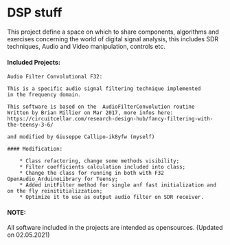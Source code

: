 # DSP stuff
This project define a space on which to share components, algorithms and exercises concerning 
the world of digital signal analysis, this includes SDR techniques, Audio and Video manipulation, 
controls etc.

#### Included Projects:
	
	Audio Filter Convolutional F32: 
	
	This is a specific audio signal filtering technique implemented 
	in the frequency domain.
	
	This software is based on the  AudioFilterConvolution routine 
	Written by Brian Millier on Mar 2017, more infos here:
	https://circuitcellar.com/research-design-hub/fancy-filtering-with-the-teensy-3-6/
	
	and modified by Giuseppe Callipo-ik8yfw (myself)
	
	#### Modification:
	
		* Class refactoring, change some methods visibility;
		* Filter coefficients calculation included into class;
		* Change the class for running in both with F32  OpenAudio_ArduinoLibrary for Teensy;	
		* Added initFilter method for single anf fast initialization and on the fly reinititializzation; 
		* Optimize it to use as output audio filter on SDR receiver.
		
		
#### NOTE:

All software included in the projects are intended as opensources.
(Updated on 02.05.2021)

